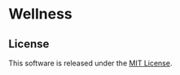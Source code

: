 Wellness
========

License
-------

This software is released under the [MIT License](http://www.opensource.org/licenses/MIT).
